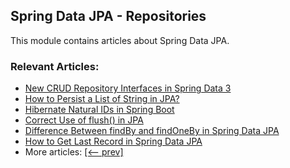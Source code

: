 ## Spring Data JPA - Repositories

This module contains articles about Spring Data JPA.

### Relevant Articles:
- [New CRUD Repository Interfaces in Spring Data 3](https://www.baeldung.com/spring-data-3-crud-repository-interfaces)
- [How to Persist a List of String in JPA?](https://www.baeldung.com/java-jpa-persist-string-list)
- [Hibernate Natural IDs in Spring Boot](https://www.baeldung.com/spring-boot-hibernate-natural-ids)
- [Correct Use of flush() in JPA](https://www.baeldung.com/spring-jpa-flush)
- [Difference Between findBy and findOneBy in Spring Data JPA](https://www.baeldung.com/spring-data-jpa-findby-vs-findoneby)
- [How to Get Last Record in Spring Data JPA](https://www.baeldung.com/spring-data-jpa-last-record)
- More articles: [[<-- prev]](../spring-data-jpa-repo-2)
